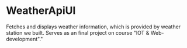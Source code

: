 # WeatherApiUI
Fetches and displays weather information, which is provided by weather station we built. Serves as an final project on course "IOT &amp; Web-development"."
